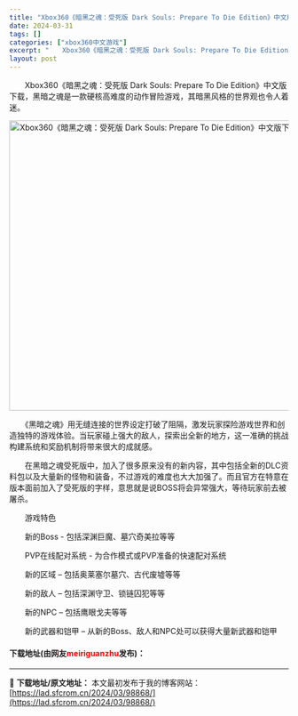 ```yaml
---
title: "Xbox360《暗黑之魂：受死版 Dark Souls: Prepare To Die Edition》中文版下载"
date: 2024-03-31
tags: []
categories: ["xbox360中文游戏"]
excerpt: "　　Xbox360《暗黑之魂：受死版 Dark Souls: Prepare To Die Edition》中文版下载，黑暗之魂是一款硬核高难度的动作冒险游戏，其暗黑风格的世界观也令人着迷。 　　《黑暗之魂》用无缝连接的世界设定打破了阻隔，激发玩家探险游戏世界和创造独特的游戏体验。当玩家碰上强大的敌&hellip;"
layout: post
---
```


 <p>　　Xbox360《暗黑之魂：受死版 Dark Souls: Prepare To Die Edition》中文版下载，黑暗之魂是一款硬核高难度的动作冒险游戏，其暗黑风格的世界观也令人着迷。</p> <p align="center"><img align="" border="0" src="https://lad.sfcrom.cn/wp-content/uploads/2024/03/20240330_66083ea416cbb.webp" width="522" alt="Xbox360《暗黑之魂：受死版 Dark Souls: Prepare To Die Edition》中文版下载" /></p> <p>　　《黑暗之魂》用无缝连接的世界设定打破了阻隔，激发玩家探险游戏世界和创造独特的游戏体验。当玩家碰上强大的敌人，探索出全新的地方，这一准确的挑战构建系统和奖励机制将带来很大的成就感。</p> <p>　　在黑暗之魂受死版中，加入了很多原来没有的新内容，其中包括全新的DLC资料包以及大量新的怪物和装备，不过游戏的难度也大大加强了。而且官方在特意在版本面前加入了受死版的字样，意思就是说BOSS将会异常强大，等待玩家前去被屠杀。</p> <p>　　游戏特色</p> <p>　　新的Boss - 包括深渊巨魔、墓穴奇美拉等等</p> <p>　　PVP在线配对系统 - 为合作模式或PVP准备的快速配对系统</p> <p>　　新的区域 &ndash; 包括奥莱塞尔墓穴、古代废墟等等</p> <p>　　新的敌人 &ndash; 包括深渊守卫、锁链囚犯等等</p> <p>　　新的NPC &ndash; 包括鹰眼戈夫等等</p> <p>　　新的武器和铠甲 &ndash; 从新的Boss、敌人和NPC处可以获得大量新武器和铠甲</p> <p><h4>下载地址(由网友<font color="red">meiriguanzhu</font>发布)：</h4></p> 

---
📖 **下载地址/原文地址：** 本文最初发布于我的博客网站：[https://lad.sfcrom.cn/2024/03/98868/](https://lad.sfcrom.cn/2024/03/98868/)
